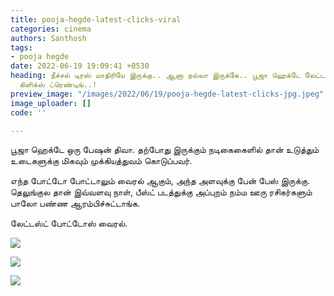 ```yaml
---
title: pooja-hegde-latest-clicks-viral
categories: cinema
authors: Santhosh
tags:
- pooja hegde
date: 2022-06-19 19:09:41 +0530
heading: நீச்சல் டிரஸ் மாதிரியே இருக்கு.. ஆனா நல்லா இருக்கே.. பூஜா ஹெக்டே லேட்டஸ்ட்
  கிளிக்ஸ் ட்ரெண்டிங்..!
preview_image: "/images/2022/06/19/pooja-hegde-latest-clicks-jpg.jpeg"
image_uploader: []
code: ''

---
```

பூஜா ஹெக்டே ஒரு பேஷன் திவா. தற்போது இருக்கும் நடிகைகைளில் தான் உடுத்தும் உடைகளுக்கு மிகவும் முக்கியத்துவம் கொடுப்பவர்.

எந்த போட்டோ போட்டாலும் வைரல் ஆகும், அந்த அளவுக்கு பேன் பேஸ் இருக்கு. தெலுங்குல தான் இவ்வளவு நாள், பீஸ்ட் படத்துக்கு அப்புறம் நம்ம ஊரு ரசிகர்களும் பாலோ பண்ண ஆரம்பிச்சுட்டாங்க.

லேட்டஸ்ட் போட்டோஸ் வைரல்.

![](/images/2022/06/19/pooja-hegde-2-jpg.jpeg)

![](/images/2022/06/19/pooja-hegde-1-jpg.jpeg)

![](/images/2022/06/19/pooja-hegde-3-jpg.jpeg)
